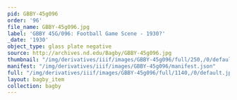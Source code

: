 ```yaml
---
pid: GBBY-45g096
order: '96'
file_name: GBBY-45g096.jpg
label: 'GBBY 45G/096: Football Game Scene - 1930?'
_date: '1930'
object_type: glass plate negative
source: http://archives.nd.edu/Bagby/GBBY-45g096.jpg
thumbnail: "/img/derivatives/iiif/images/GBBY-45g096/full/250,/0/default.jpg"
manifest: "/img/derivatives/iiif/images/GBBY-45g096/manifest.json"
full: "/img/derivatives/iiif/images/GBBY-45g096/full/1140,/0/default.jpg"
layout: bagby_item
collection: bagby
---
```

